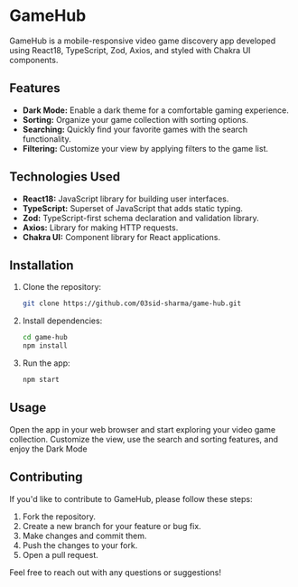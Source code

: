 # GameHub

GameHub is a mobile-responsive video game discovery app developed using React18, TypeScript, Zod, Axios, and styled with Chakra UI components.

## Features

- **Dark Mode:** Enable a dark theme for a comfortable gaming experience.
- **Sorting:** Organize your game collection with sorting options.
- **Searching:** Quickly find your favorite games with the search functionality.
- **Filtering:** Customize your view by applying filters to the game list.

## Technologies Used

- **React18:** JavaScript library for building user interfaces.
- **TypeScript:** Superset of JavaScript that adds static typing.
- **Zod:** TypeScript-first schema declaration and validation library.
- **Axios:** Library for making HTTP requests.
- **Chakra UI:** Component library for React applications.

## Installation

1. Clone the repository:

   ```bash
   git clone https://github.com/03sid-sharma/game-hub.git
   ```

2. Install dependencies:

   ```bash
   cd game-hub
   npm install
   ```

3. Run the app:

   ```bash
   npm start
   ```

## Usage

Open the app in your web browser and start exploring your video game collection. Customize the view, use the search and sorting features, and enjoy the Dark Mode

## Contributing

If you'd like to contribute to GameHub, please follow these steps:

1. Fork the repository.
2. Create a new branch for your feature or bug fix.
3. Make changes and commit them.
4. Push the changes to your fork.
5. Open a pull request.

Feel free to reach out with any questions or suggestions!
